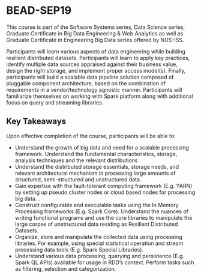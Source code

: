 # BEAD-SEP19
This course is part of the Software Systems series, Data Science series, Graduate Certificate in Big Data Engineering & Web Analytics as well as Graduate Certificate in Engineering Big Data series offered by NUS-ISS.

Participants will learn various aspects of data engineering while building resilient distributed datasets. Participants will learn to apply key practices, identify multiple data sources appraised against their business value, design the right storage, and implement proper access model(s).  Finally, participants will build a scalable data pipeline solution composed of pluggable component architecture, based on the combination of requirements in a vendor/technology agnostic manner.  Participants will familiarize themselves on working with Spark platform along with additional focus on query and streaming libraries.

Key Takeaways
-------------
Upon effective completion of the course, participants will be able to:
- Understand the growth of big data and need for a scalable processing framework. Understand the fundamental characteristics, storage, analysis techniques and the relevant distributions
- Understand the distributed storage essentials, storage needs, and relevant architectural mechanism in processing large amounts of structured, semi-structured and unstructured data. 
- Gain expertise with the fault-tolerant computing framework (E.g. YARN) by setting up pseudo cluster nodes or cloud based nodes for processing big data. . 
- Construct configurable and executable tasks using the In Memory Processing frameworks (E.g. Spark Core). Understand the nuances of writing functional programs and use the core libraries to manipulate the large corpse of unstructured data residing as Resilient Distributed Datasets. 
- Organize, store and manipulate the collected data using processing libraries. For example, using special statistical operation and stream processing data tools (E.g. Spark Special Libraries). 
- Understand various data processing, querying and persistence (E.g. Spark QL APIs) available for usage in RDD’s context. Perform tasks such as filtering, selection and categorization. 

